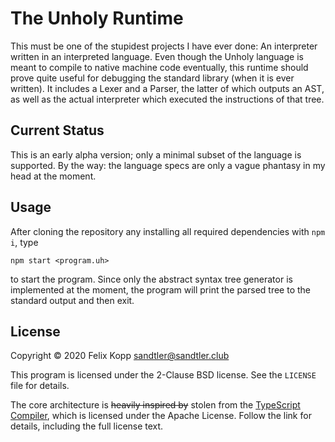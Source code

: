 # The Unholy Runtime

This must be one of the stupidest projects I have ever done: An interpreter written in an
interpreted language.  Even though the Unholy language is meant to compile to native machine code
eventually, this runtime should prove quite useful for debugging the standard library (when it is
ever written).  It includes a Lexer and a Parser, the latter of which outputs an AST, as well as the
actual interpreter which executed the instructions of that tree.

## Current Status

This is an early alpha version; only a minimal subset of the language is supported.
By the way: the language specs are only a vague phantasy in my head at the moment.

## Usage

After cloning the repository any installing all required dependencies with `npm i`, type

```
npm start <program.uh>
```

to start the program.  Since only the abstract syntax tree generator is implemented at the moment,
the program will print the parsed tree to the standard output and then exit.

## License

Copyright &copy; 2020 Felix Kopp <sandtler@sandtler.club>

This program is licensed under the 2-Clause BSD license.  See the `LICENSE` file for details.

The core architecture is ~~heavily inspired by~~ stolen from the
[TypeScript Compiler](https://github.com/microsoft/TypeScript), which is licensed under the Apache
License.  Follow the link for details, including the full license text.
